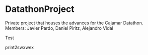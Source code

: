 # DatathonProject
Private project that houses the advances for the Cajamar Datathon. Members: Javier Pardo, Daniel Piritz, Alejandro Vidal

Test


print2swxwex